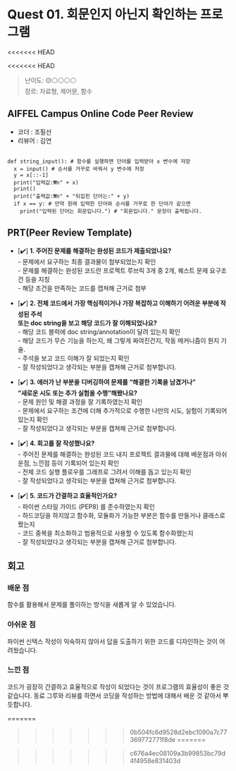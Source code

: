 # Quest 01. 회문인지 아닌지 확인하는 프로그램
<<<<<<< HEAD

<<<<<<< HEAD
>난이도: 🟡⚪⚪⚪⚪  
>장르: 자료형, 제어문, 함수  

## AIFFEL Campus Online Code Peer Review

- 코더 : 조필선
- 리뷰어 : 김연


```

def string_input(): # 함수를 실행하면 단어를 입력받아 x 변수에 저장
  x = input() # 순서를 거꾸로 바꿔서 y 변수에 저장
  y = x[::-1]
  print("입력값:₩n" + x)
  print()
  print("출력값:₩n" + "뒤집힌 단어는:" + y)
  if x == y: # 만약 원래 입력한 단어와 순서를 거꾸로 한 단어가 같으면
    print("입력된 단어는 회문입니다.") # "회문입니다." 문장이 출력됩니다.

````


## PRT(Peer Review Template)

- [✔️]  **1. 주어진 문제를 해결하는 완성된 코드가 제출되었나요?**  
          - 문제에서 요구하는 최종 결과물이 첨부되었는지 확인  
          - 문제를 해결하는 완성된 코드란 프로젝트 루브릭 3개 중 2개, 퀘스트 문제 요구조건 등을 지칭  
              - 해당 조건을 만족하는 코드를 캡쳐해 근거로 첨부  
    
- [✔️]  **2. 전체 코드에서 가장 핵심적이거나 가장 복잡하고 이해하기 어려운 부분에 작성된 주석  
            또는 doc string을 보고 해당 코드가 잘 이해되었나요?**  
          - 해당 코드 블럭에 doc string/annotation이 달려 있는지 확인  
          - 해당 코드가 무슨 기능을 하는지, 왜 그렇게 짜여진건지, 작동 메커니즘이 뭔지 기술.  
          - 주석을 보고 코드 이해가 잘 되었는지 확인  
              - 잘 작성되었다고 생각되는 부분을 캡쳐해 근거로 첨부합니다.  
        
- [✔️]  **3. 에러가 난 부분을 디버깅하여 문제를 “해결한 기록을 남겼거나”  
            ”새로운 시도 또는 추가 실험을 수행”해봤나요?**  
          - 문제 원인 및 해결 과정을 잘 기록하였는지 확인  
          - 문제에서 요구하는 조건에 더해 추가적으로 수행한 나만의 시도, 실험이 기록되어 있는지 확인  
              - 잘 작성되었다고 생각되는 부분을 캡쳐해 근거로 첨부합니다.  
        
- [✔️]  **4. 회고를 잘 작성했나요?**  
          - 주어진 문제를 해결하는 완성된 코드 내지 프로젝트 결과물에 대해 배운점과 아쉬운점, 느낀점 등이 기록되어 있는지 확인  
          - 전체 코드 실행 플로우를 그래프로 그려서 이해를 돕고 있는지 확인  
              - 잘 작성되었다고 생각되는 부분을 캡쳐해 근거로 첨부합니다.  
        
- [✔️]  **5. 코드가 간결하고 효율적인가요?**  
          - 파이썬 스타일 가이드 (PEP8) 를 준수하였는지 확인  
          - 하드코딩을 하지않고 함수화, 모듈화가 가능한 부분은 함수를 만들거나 클래스로 짰는지  
          - 코드 중복을 최소화하고 범용적으로 사용할 수 있도록 함수화했는지  
              - 잘 작성되었다고 생각되는 부분을 캡쳐해 근거로 첨부합니다.  

## 회고

### 배운 점

함수를 활용해서 문제를 풀이하는 방식을 새롭게 알 수 있었습니다.

### 아쉬운 점

파이썬 신텍스 작성이 익숙하지 않아서 답을 도출하기 위한 코드를 디자인하는 것이 어려웠습니다.

### 느낀 점

코드가 굉장히 간결하고 효율적으로 작성이 되었다는 것이 프로그램의 효율성이 좋은 것 같습니다.
동료 그루와 리뷰를 하면서 코딩을 작성하는 방법에 대해서 배운 것 같아서 뿌듯합니다.

=======
>>>>>>> 0b504fc6d9528d2ebc1090a7c77369772771f8de
=======



>>>>>>> c676a4ec08109a3b99853bc79d4f4958e831403d
